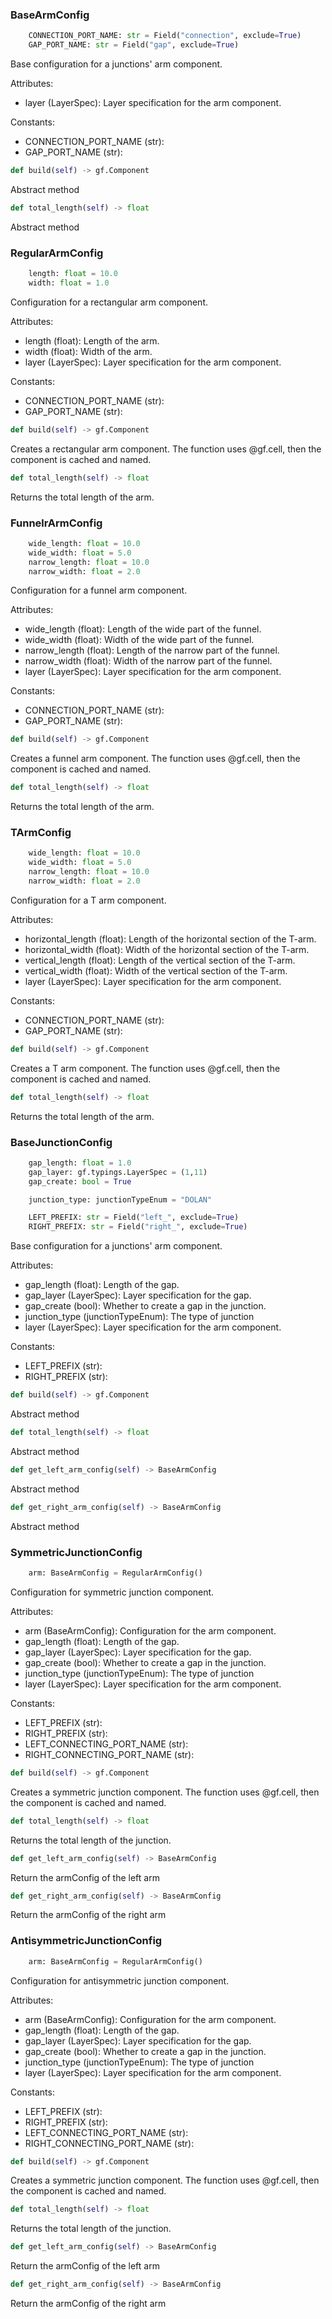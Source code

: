 ### BaseArmConfig
```python
    CONNECTION_PORT_NAME: str = Field("connection", exclude=True)
    GAP_PORT_NAME: str = Field("gap", exclude=True)
```

Base configuration for a junctions' arm component.

Attributes:
*  layer (LayerSpec): Layer specification for the arm component.

Constants:
* CONNECTION_PORT_NAME (str):
* GAP_PORT_NAME (str):

```python
def build(self) -> gf.Component
```
Abstract method

```python
def total_length(self) -> float
```
Abstract method

### RegularArmConfig
```python
    length: float = 10.0
    width: float = 1.0
```

Configuration for a rectangular arm component.

Attributes:
*  length (float): Length of the arm.
*  width (float): Width of the arm.
*  layer (LayerSpec): Layer specification for the arm component.

Constants:
* CONNECTION_PORT_NAME (str):
* GAP_PORT_NAME (str):

```python
def build(self) -> gf.Component
```
Creates a rectangular arm component.
The function uses @gf.cell, then the component is cached and named. 

```python
def total_length(self) -> float
```
Returns the total length of the arm.

### FunnelrArmConfig
```python
    wide_length: float = 10.0
    wide_width: float = 5.0
    narrow_length: float = 10.0
    narrow_width: float = 2.0
```

Configuration for a funnel arm component.

Attributes:
*  wide_length (float): Length of the wide part of the funnel.
*  wide_width (float): Width of the wide part of the funnel.
*  narrow_length (float): Length of the narrow part of the funnel.
*  narrow_width (float): Width of the narrow part of the funnel.
*  layer (LayerSpec): Layer specification for the arm component.

Constants:
* CONNECTION_PORT_NAME (str):
* GAP_PORT_NAME (str):

```python
def build(self) -> gf.Component
```
Creates a funnel arm component.
The function uses @gf.cell, then the component is cached and named. 

```python
def total_length(self) -> float
```
Returns the total length of the arm.

### TArmConfig
```python
    wide_length: float = 10.0
    wide_width: float = 5.0
    narrow_length: float = 10.0
    narrow_width: float = 2.0
```

Configuration for a T arm component.

Attributes:
*  horizontal_length (float): Length of the horizontal section of the T-arm.
*  horizontal_width (float): Width of the horizontal section of the T-arm.
*  vertical_length (float): Length of the vertical section of the T-arm.
*  vertical_width (float): Width of the vertical section of the T-arm.
*  layer (LayerSpec): Layer specification for the arm component.

Constants:
* CONNECTION_PORT_NAME (str):
* GAP_PORT_NAME (str):

```python
def build(self) -> gf.Component
```
Creates a T arm component.
The function uses @gf.cell, then the component is cached and named. 

```python
def total_length(self) -> float
```
Returns the total length of the arm.


### BaseJunctionConfig
```python
    gap_length: float = 1.0
    gap_layer: gf.typings.LayerSpec = (1,11)
    gap_create: bool = True

    junction_type: junctionTypeEnum = "DOLAN"

    LEFT_PREFIX: str = Field("left_", exclude=True)
    RIGHT_PREFIX: str = Field("right_", exclude=True)
```

Base configuration for a junctions' arm component.

Attributes:
*  gap_length (float): Length of the gap.
*  gap_layer (LayerSpec): Layer specification for the gap.
*  gap_create (bool): Whether to create a gap in the junction.
*  junction_type (junctionTypeEnum): The type of junction
*  layer (LayerSpec): Layer specification for the arm component.

Constants:
* LEFT_PREFIX (str):
* RIGHT_PREFIX (str):

```python
def build(self) -> gf.Component
```
Abstract method

```python
def total_length(self) -> float
```
Abstract method

```python
def get_left_arm_config(self) -> BaseArmConfig
```
Abstract method

```python
def get_right_arm_config(self) -> BaseArmConfig
```
Abstract method

### SymmetricJunctionConfig
```python
    arm: BaseArmConfig = RegularArmConfig()
```

Configuration for symmetric junction component.

Attributes:
*  arm (BaseArmConfig): Configuration for the arm component.
*  gap_length (float): Length of the gap.
*  gap_layer (LayerSpec): Layer specification for the gap.
*  gap_create (bool): Whether to create a gap in the junction.
*  junction_type (junctionTypeEnum): The type of junction
*  layer (LayerSpec): Layer specification for the arm component.

Constants:
* LEFT_PREFIX (str):
* RIGHT_PREFIX (str):
* LEFT_CONNECTING_PORT_NAME (str):
* RIGHT_CONNECTING_PORT_NAME (str):

```python
def build(self) -> gf.Component
```
Creates a symmetric junction component.
The function uses @gf.cell, then the component is cached and named. 

```python
def total_length(self) -> float
```
Returns the total length of the junction.

```python
def get_left_arm_config(self) -> BaseArmConfig
```
Return the armConfig of the left arm

```python
def get_right_arm_config(self) -> BaseArmConfig
```
Return the armConfig of the right arm

### AntisymmetricJunctionConfig
```python
    arm: BaseArmConfig = RegularArmConfig()
```

Configuration for antisymmetric junction component.

Attributes:
*  arm (BaseArmConfig): Configuration for the arm component.
*  gap_length (float): Length of the gap.
*  gap_layer (LayerSpec): Layer specification for the gap.
*  gap_create (bool): Whether to create a gap in the junction.
*  junction_type (junctionTypeEnum): The type of junction
*  layer (LayerSpec): Layer specification for the arm component.

Constants:
* LEFT_PREFIX (str):
* RIGHT_PREFIX (str):
* LEFT_CONNECTING_PORT_NAME (str):
* RIGHT_CONNECTING_PORT_NAME (str):

```python
def build(self) -> gf.Component
```
Creates a symmetric junction component.
The function uses @gf.cell, then the component is cached and named. 

```python
def total_length(self) -> float
```
Returns the total length of the junction.

```python
def get_left_arm_config(self) -> BaseArmConfig
```
Return the armConfig of the left arm

```python
def get_right_arm_config(self) -> BaseArmConfig
```
Return the armConfig of the right arm